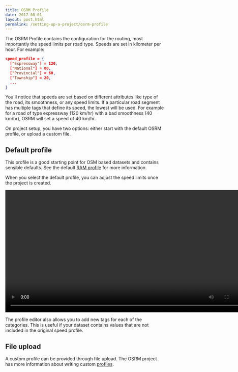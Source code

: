 ```yaml
---
title: OSRM Profile
date: 2017-08-01
layout: post.html
permalink: /setting-up-a-project/osrm-profile
---
```


The OSRM Profile contains the configuration for the routing, most importantly the speed limits per road type. Speeds are set in kilometer per hour. For example:

``` json
speed_profile = {
  ["Expressway"] = 120,
  ["National"] = 80,
  ["Provincial"] = 60,
  ["Township"] = 20,
  ...
}
```

You'll notice that speeds are set based on different attributes like type of the road, its smoothness, or any speed limits. If a particular road segment has multiple tags that define its speed, the lowest will be used. For example for a road of type expressway (120 km/hr) with a bad smoothness (40 km/hr), OSRM will set a speed of 40 km/hr.

On project setup, you have two options: either start with the default OSRM profile, or upload a custom file.

## Default profile
This profile is a good starting point for OSM based datasets and contains sensible defaults. See the default [RAM profile](https://raw.githubusercontent.com/WorldBank-Transport/ram-backend/develop/app/utils/default.profile.lua) for more information.

When you select the default profile, you can adjust the speed limits once the project is created.

<video width="768" controls>
  <source src="/assets/graphics/content/profile-editor.webm" type="video/webm">
  Your browser does not support the video tag.
</video>

The profile editor also allows you to add new tags for each of the categories. This is useful if your dataset contains values that are not included in the original speed profile.

## File upload
A custom profile can be provided through file upload. The OSRM project has more information about writing custom [profiles](https://github.com/Project-OSRM/osrm-backend/wiki/Profiles).
